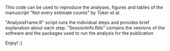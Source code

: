This code can be used to reproduce the analyses, figures and tables of the manuscript "Not every estimate counts" by Toker et al.

"AnalysisFrame.R" script runs the individual steps and provides brief explanation about each step.
"SessionInfo.Rds" contains the vesrions of the software and the packages used to run the analysis for the publication

Enjoy! :)
